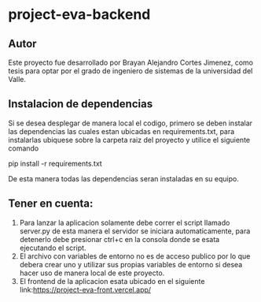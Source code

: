 # project-eva-backend
## Autor
Este proyecto fue desarrollado por Brayan Alejandro Cortes Jimenez, como tesis para optar por el grado de ingeniero de sistemas de la universidad del Valle.

## Instalacion de dependencias
Si se desea desplegar de manera local el codigo, primero se deben instalar las dependencias las cuales estan ubicadas en requirements.txt, para instalarlas ubiquese sobre la carpeta raiz del proyecto y utilice el siguiente comando
  
  pip install -r requirements.txt
  
De esta manera todas las dependencias seran instaladas en su equipo.

## Tener en cuenta:
1. Para lanzar la aplicacion solamente debe correr el script llamado server.py de esta manera el servidor se iniciara automaticamente, para detenerlo debe presionar ctrl+c en la consola donde se esata ejecutando el script.
2. El archivo con variables de entorno no es de acceso publico por lo que debera crear uno y utilizar sus propias variables de entorno si desea hacer uso de manera local de este proyecto.
3. El frontend de la aplicacion esata ubicado en el siguiente link:https://project-eva-front.vercel.app/


